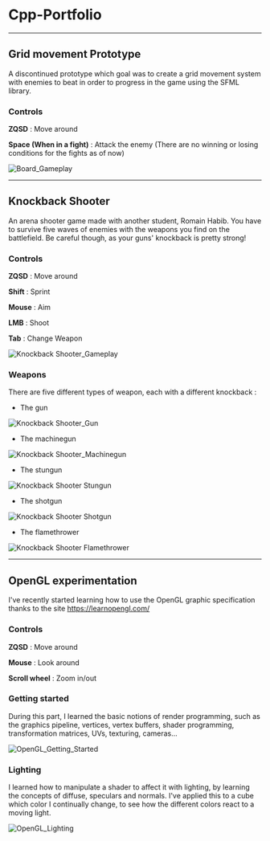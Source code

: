 # Cpp-Portfolio

------------------------------------------------------------------------

## Grid movement Prototype

A discontinued prototype which goal was to create a grid movement system with enemies to beat in order to progress in the game using the SFML library.

### Controls

**ZQSD** : Move around

**Space (When in a fight)** : Attack the enemy (There are no winning or losing conditions for the fights as of now)

![Board_Gameplay](https://github.com/Sethioss/Resources/blob/main/Board_Gameplay_1.gif)

------------------------------------------------------------------------

## Knockback Shooter

An arena shooter game made with another student, Romain Habib. You have to survive five waves of enemies with the weapons you find on the battlefield. Be careful though, as your guns' knockback is pretty strong!

### Controls

**ZQSD** : Move around

**Shift** : Sprint

**Mouse** : Aim

**LMB** : Shoot

**Tab** : Change Weapon

![Knockback Shooter_Gameplay](https://github.com/Sethioss/Resources/blob/main/Knockback_Shooter_Gameplay.gif)

### Weapons

There are five different types of weapon, each with a different knockback :

- The gun

![Knockback Shooter_Gun](https://github.com/Sethioss/Resources/blob/main/Knockback_Shooter_Gun.gif)

- The machinegun

![Knockback Shooter_Machinegun](https://github.com/Sethioss/Resources/blob/main/Knockback_Shooter_MachineGun.gif)

- The stungun

![Knockback Shooter Stungun](https://github.com/Sethioss/Resources/blob/main/Knockback_Shooter_StunGun.gif)

- The shotgun

![Knockback Shooter Shotgun](https://github.com/Sethioss/Resources/blob/main/Knockback_Shooter_ShotGun.gif)

- The flamethrower

![Knockback Shooter Flamethrower](https://github.com/Sethioss/Resources/blob/main/Knockback_Shooter_FlameThrower.gif)

------------------------------------------------------------------------

## OpenGL experimentation

I've recently started learning how to use the OpenGL graphic specification thanks to the site https://learnopengl.com/

### Controls

**ZQSD** : Move around

**Mouse** : Look around

**Scroll wheel** : Zoom in/out

### Getting started

During this part, I learned the basic notions of render programming, such as the graphics pipeline, vertices, vertex buffers, shader programming, transformation matrices, UVs, texturing, cameras...

![OpenGL_Getting_Started](https://github.com/Sethioss/Resources/blob/main/OpenGL_Getting_Started.gif)

### Lighting

I learned how to manipulate a shader to affect it with lighting, by learning the concepts of diffuse, speculars and normals. I've applied this to a cube which color I continually change, to see how the different colors react to a moving light.

![OpenGL_Lighting](https://github.com/Sethioss/Resources/blob/main/OpenGL_Lighting.gif)
